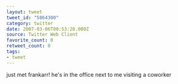 ```yaml
---
layout: tweet
tweet_id: "5864300"
category: twitter
date: 2007-03-06T00:53:28.000Z
source: Twitter Web Client
favorite_count: 0
retweet_count: 0
tags:
- tweet
---
```


just met frankarr! he's in the office next to me visiting a coworker
